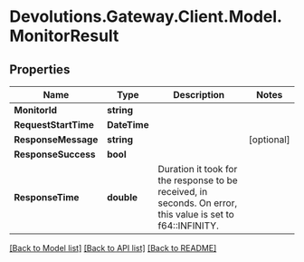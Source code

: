 # Devolutions.Gateway.Client.Model.MonitorResult

## Properties

Name | Type | Description | Notes
------------ | ------------- | ------------- | -------------
**MonitorId** | **string** |  | 
**RequestStartTime** | **DateTime** |  | 
**ResponseMessage** | **string** |  | [optional] 
**ResponseSuccess** | **bool** |  | 
**ResponseTime** | **double** | Duration it took for the response to be received, in seconds.  On error, this value is set to f64::INFINITY. | 

[[Back to Model list]](../README.md#documentation-for-models) [[Back to API list]](../README.md#documentation-for-api-endpoints) [[Back to README]](../README.md)

